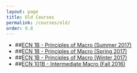```yaml
---
layout: page
title: Old Courses
permalink: /courses/old/
order: 9.8
---
```


* ##[ECN 1B - Principles of Macro (Summer 2017)](2017Su_ECN1B/)
* ##[ECN 1B - Principles of Macro (Spring 2017)](2017Sp_ECN1B/)
* ##[ECN 1B - Principles of Macro (Winter 2017)](2017W_ECN1B/)
* ##[ECN 101B - Intermediate Macro (Fall 2016)](2016F_ECN101/)
